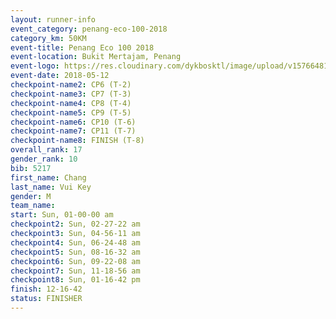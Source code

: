 ```yaml
--- 
layout: runner-info 
event_category: penang-eco-100-2018 
category_km: 50KM 
event-title: Penang Eco 100 2018 
event-location: Bukit Mertajam, Penang 
event-logo: https://res.cloudinary.com/dykbosktl/image/upload/v1576648106/Logo/Logo_lovxhg.jpg 
event-date: 2018-05-12 
checkpoint-name2: CP6 (T-2) 
checkpoint-name3: CP7 (T-3) 
checkpoint-name4: CP8 (T-4) 
checkpoint-name5: CP9 (T-5) 
checkpoint-name6: CP10 (T-6) 
checkpoint-name7: CP11 (T-7) 
checkpoint-name8: FINISH (T-8) 
overall_rank: 17
gender_rank: 10
bib: 5217
first_name: Chang
last_name: Vui Key
gender: M
team_name: 
start: Sun, 01-00-00 am
checkpoint2: Sun, 02-27-22 am
checkpoint3: Sun, 04-56-11 am
checkpoint4: Sun, 06-24-48 am
checkpoint5: Sun, 08-16-32 am
checkpoint6: Sun, 09-22-08 am
checkpoint7: Sun, 11-18-56 am
checkpoint8: Sun, 01-16-42 pm
finish: 12-16-42
status: FINISHER
--- 
```

